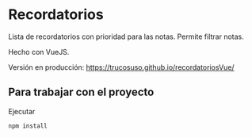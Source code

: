 # Recordatorios

Lista de recordatorios con prioridad para las notas. Permite filtrar notas.

Hecho con VueJS.

Versión en producción: https://trucosuso.github.io/recordatoriosVue/

## Para trabajar con el proyecto
Ejecutar
```
npm install
```
